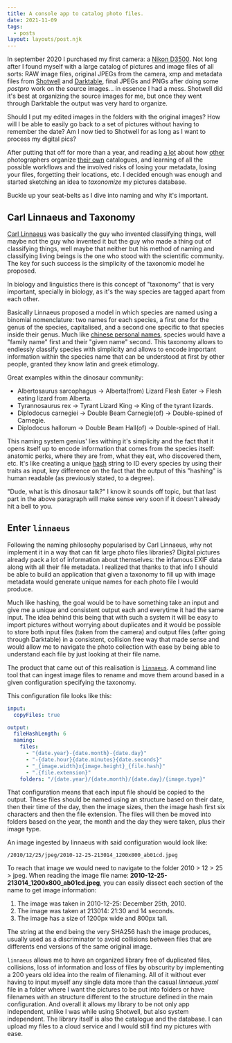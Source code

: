 ```yaml
---
title: A console app to catalog photo files.
date: 2021-11-09
tags:
  - posts
layout: layouts/post.njk
---
```


In september 2020 I purchased my first camera: a [Nikon D3500](https://www.nikon.co.uk/en_GB/news-press/press.tag/news/bv-pr-wwa1808-outshine-the-ordinary-with-the-new-d3500-dslr.dcr). Not long after I found myself with a large catalog of pictures and image files of all sorts: RAW image files, original JPEGs from the camera, xmp and metadata files from [Shotwell](https://wiki.gnome.org/Apps/Shotwell) and [Darktable](https://www.darktable.org/), final JPEGs and PNGs after doing some *postpro* work on the source images... in essence I had a mess. Shotwell did it's best at organizing the source images for me, but once they went through Darktable the output was very hard to organize.

Should I put my edited images in the folders with the original images? How will I be able to easily go back to a set of pictures without having to remember the date? Am I now tied to Shotwell for as long as I want to process my digital pics?

After putting that off for more than a year, and reading [a lot](https://ninedegreesbelow.com/photography/dam-ingest.html) about how [other](https://www.reddit.com/r/photography/comments/5ipbvq/organizing_and_backing_up_a_large_pro_library/) photographers organize [their own](https://www.quora.com/Whats-the-best-way-to-organize-a-large-set-of-photos-on-Windows)  catalogues, and learning of all the possible workflows and the involved risks of losing your metadata, losing your files, forgetting their locations, etc. I decided enough was enough and started sketching an idea to *taxonomize* my pictures database.

Buckle up your seat-belts as I dive into naming and why it's important.

## Carl Linnaeus and Taxonomy
[Carl Linnaeus](https://en.wikipedia.org/wiki/Carl_Linnaeus) was basically the guy who invented classifying things, well maybe not the guy who invented it but the guy who made a thing out of classifying things, well maybe that neither but his method of naming and classifying living beings is the one who stood with the scientific community. The key for such success is the simplicity of the taxonomic model he proposed.

In biology and linguistics there is this concept of "taxonomy" that is very important, specially in biology, as it's the way species are tagged apart from each other.

Basically Linnaeus proposed a model in which species are named using a binomial nomenclature: two names for each species, a first one for the genus of the species, capitalised, and a second one specific to that species inside their genus. Much like [chinese personal names](https://en.wikipedia.org/wiki/Chinese_name), species would have a "family name" first and their "given name" second. This taxonomy allows to endlessly classify species with simplicity and allows to encode important information within the species name that can be understood at first by other people, granted they know latin and greek etimology.

Great examples within the dinosaur community:

* Albertosaurus sarcophagus -> Alberta(from) Lizard Flesh Eater -> Flesh eating lizard from Alberta.
* Tyrannosaurus rex -> Tyrant Lizard King -> King of the tyrant lizards.
* Diplodocus carnegiei -> Double Beam Carnegie(of) -> Double-spined of Carnegie.
* Diplodocus hallorum -> Double Beam Hall(of) -> Double-spined of Hall.

This naming system genius' lies withing it's simplicity and the fact that it opens itself up to encode information that comes from the species itself: anatomic perks, where they are from, what they eat, who discovered them, etc. It's like creating a unique [hash](https://en.wikipedia.org/wiki/Hash_function) string to ID every species by using their traits as input, key difference on the fact that the output of this "hashing" is human readable (as previously stated, to a degree).

"Dude, what is this dinosaur talk?" I know it sounds off topic, but that last part in the above paragraph will make sense very soon if it doesn't already hit a bell to you.

## Enter `linnaeus`
Following the naming philosophy popularised by Carl Linnaeus, why not implement it in a way that can fit large photo files libraries? Digital pictures already pack a lot of information about themselves: the infamous EXIF data along with all their file metadata. I realized that thanks to that info I should be able to build an application that given a taxonomy to fill up with image metadata would generate unique names for each photo file I would produce.

Much like hashing, the goal would be to have something take an input and give me a unique and consistent output each and everytime it had the same input. The idea behind this being that with such a system it will be easy to import pictures without worrying about duplicates and it would be possible to store both input files (taken from the camera) and output files (after going through Darktable) in a consistent, collision free way that made sense and would allow me to navigate the photo collection with ease by being able to understand each file by just looking at their file name.

The product that came out of this realisation is [`linnaeus`](https://github.com/subiabre/linnaeus). A command line tool that can ingest image files to rename and move them around based in a given configuration specifying the taxonomy.

This configuration file looks like this:
```yaml
input:
  copyFiles: true

output:
  fileHashLength: 6
  naming: 
    files: 
      - "{date.year}-{date.month}-{date.day}"
      - "-{date.hour}{date.minutes}{date.seconds}"
      - "_{image.width}x{image.height}_{file.hash}"
      - ".{file.extension}"
    folders: "/{date.year}/{date.month}/{date.day}/{image.type}"
```
That configuration means that each input file should be copied to the output.
These files should be named using an structure based on their date, then their time of the day, then the image sizes, then the image hash first six characters and then the file extension.
The files will then be moved into folders based on the year, the month and the day they were taken, plus their image type.

An image ingested by linnaeus with said configuration would look like:
```
/2010/12/25/jpeg/2010-12-25-213014_1200x800_ab01cd.jpeg
```
To reach that image we would need to navigate to the folder 2010 > 12 > 25 > jpeg.
When reading the image file name: **2010-12-25-213014_1200x800_ab01cd.jpeg**, you can easily dissect each section of the name to get image information:

1. The image was taken in 2010-12-25: December 25th, 2010.
2. The image was taken at 213014: 21:30 and 14 seconds.
3. The image has a size of 1200px wide and 800px tall.

The string at the end being the very SHA256 hash the image produces, usually used as a discriminator to avoid collisions between files that are differents end versions of the same original image.

`linnaeus` allows me to have an organized library free of duplicated files, collisions, loss of information and loss of files by obscurity by implementing a 200 years old idea into the realm of filenaming.
All of it without ever having to input myself any single data more than the casual *linnaeus.yaml* file in a folder where I want the pictures to be put into folders or have filenames with an structure different to the structure defined in the main configuration.
And overall it allows my library to be not only app independent, unlike I was while using Shotwell, but also system independent. The library itself is also the catalogue and the database. I can upload my files to a cloud service and I would still find my pictures with ease.